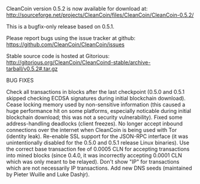 CleanCoin version 0.5.2 is now available for download at:
http://sourceforge.net/projects/CleanCoin/files/CleanCoin/CleanCoin-0.5.2/

This is a bugfix-only release based on 0.5.1.

Please report bugs using the issue tracker at github:
https://github.com/CleanCoin/CleanCoin/issues

Stable source code is hosted at Gitorious:
http://gitorious.org/CleanCoin/CleanCoind-stable/archive-tarball/v0.5.2#.tar.gz

BUG FIXES

Check all transactions in blocks after the last checkpoint (0.5.0 and 0.5.1 skipped checking ECDSA signatures during initial blockchain download).
Cease locking memory used by non-sensitive information (this caused a huge performance hit on some platforms, especially noticable during initial blockchain download; this was
not a security vulnerability).
Fixed some address-handling deadlocks (client freezes).
No longer accept inbound connections over the internet when CleanCoin is being used with Tor (identity leak).
Re-enable SSL support for the JSON-RPC interface (it was unintentionally disabled for the 0.5.0 and 0.5.1 release Linux binaries).
Use the correct base transaction fee of 0.0005 CLN for accepting transactions into mined blocks (since 0.4.0, it was incorrectly accepting 0.0001 CLN which was only meant to be relayed).
Don't show "IP" for transactions which are not necessarily IP transactions.
Add new DNS seeds (maintained by Pieter Wuille and Luke Dashjr).
